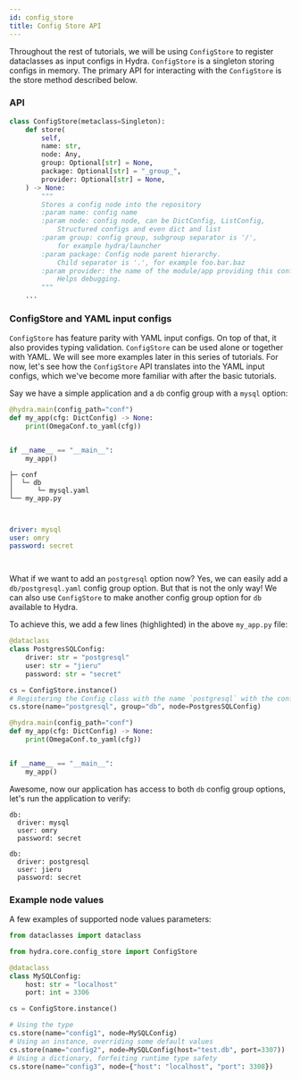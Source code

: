 ```yaml
---
id: config_store
title: Config Store API
---
```


Throughout the rest of tutorials, we will be using `ConfigStore` to register dataclasses as input configs in Hydra. 
`ConfigStore` is a singleton storing configs in memory. 
The primary API for interacting with the `ConfigStore` is the store method described below.

### API
```python
class ConfigStore(metaclass=Singleton):
    def store(
        self,
        name: str,
        node: Any,
        group: Optional[str] = None,
        package: Optional[str] = "_group_",
        provider: Optional[str] = None,
    ) -> None:
        """
        Stores a config node into the repository
        :param name: config name
        :param node: config node, can be DictConfig, ListConfig,
            Structured configs and even dict and list
        :param group: config group, subgroup separator is '/',
            for example hydra/launcher
        :param package: Config node parent hierarchy.
            Child separator is '.', for example foo.bar.baz
        :param provider: the name of the module/app providing this config.
            Helps debugging.
        """
    ...
```

### ConfigStore and YAML input configs

`ConfigStore` has feature parity with YAML input configs. On top of that, it also provides typing validation. 
`ConfigStore` can be used alone or together with YAML. We will see more examples later in this series of tutorials. 
For now, let's see how the `ConfigStore` API translates into the YAML input configs, which we've become more familiar 
with after the basic tutorials.

Say we have a simple application and a `db` config group with a `mysql` option:

<div className="row">

<div className="col col--5">

```python title="my_app.py"
@hydra.main(config_path="conf")
def my_app(cfg: DictConfig) -> None:
    print(OmegaConf.to_yaml(cfg))


if __name__ == "__main__":
    my_app()
```
</div>
<div className="col  col--4">

```text title="Directory layout"
├─ conf
│  └─ db
│      └─ mysql.yaml
└── my_app.py



```
</div>
<div className="col col--3">

```yaml title="db/mysql.yaml"
driver: mysql
user: omry
password: secret




```
</div>
</div>

What if we want to add an `postgresql` option now? Yes, we can easily add a `db/postgresql.yaml` config group option. But
that is not the only way! We can also use `ConfigStore` to make another config group option for `db` available to Hydra.

To achieve this, we add a few lines (highlighted) in the above `my_app.py` file:


```python title="my_app.py" {1-9}
@dataclass
class PostgresSQLConfig:
    driver: str = "postgresql"
    user: str = "jieru"
    password: str = "secret"

cs = ConfigStore.instance()
# Registering the Config class with the name `postgresql` with the config group `db`
cs.store(name="postgresql", group="db", node=PostgresSQLConfig)

@hydra.main(config_path="conf")
def my_app(cfg: DictConfig) -> None:
    print(OmegaConf.to_yaml(cfg))


if __name__ == "__main__":
    my_app()
```


Awesome, now our application has access to both `db` config group options, let's run the application to verify:

<div className="row">

<div className="col col--6">

```commandline title="python my_app.py +db=mysql"
db:
  driver: mysql
  user: omry
  password: secret

```
</div>
<div className="col  col--6">

```commandline title="python my_app.py +db=postgresql"
db:
  driver: postgresql
  user: jieru
  password: secret

```
</div>
</div>


### Example node values
A few examples of supported node values parameters:
```python
from dataclasses import dataclass

from hydra.core.config_store import ConfigStore

@dataclass
class MySQLConfig:
    host: str = "localhost"
    port: int = 3306

cs = ConfigStore.instance()

# Using the type
cs.store(name="config1", node=MySQLConfig)
# Using an instance, overriding some default values
cs.store(name="config2", node=MySQLConfig(host="test.db", port=3307))
# Using a dictionary, forfeiting runtime type safety
cs.store(name="config3", node={"host": "localhost", "port": 3308})
```
